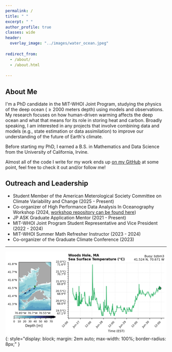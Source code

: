 ```yaml
---
permalink: /
title: " "
excerpt: " "
author_profile: true
classes: wide
header:
  overlay_image: "../images/water_ocean.jpeg"

redirect_from: 
  - /about/
  - /about.html

---
```

## About Me
I'm a PhD candidate in the MIT-WHOI Joint Program, studying the physics of the deep ocean ($\geq 2000$ meters depth) using models and observations. My research focuses on how human-driven warming affects the deep ocean and what that means for its role in storing heat and carbon. Broadly speaking, I am interested in any projects that involve combining data and models (e.g., state estimation or data assimilation) to improve our understanding of the future of Earth's climate. 

Before starting my PhD, I earned a B.S. in Mathematics and Data Science from the University of California, Irvine.  

Almost all of the code I write for my work ends up [on my GitHub](https://github.com/anthony-meza) at some point, feel free to check it out and/or follow me!

## Outreach and Leadership
  - Student Member of the American Meterological Society Committee on Climate Variability and Change (2025 - Present) 
  - Co-organizer of High Performance Data Analysis In Oceanography Workshop (2024, [workshop repository can be found here](https://github.com/anthony-meza/WHOI-PO-HPC)) 
  - JP ASK Graduate Application Mentor (2021 - Present)
  - MIT-WHOI Joint Program Student Representative and Vice President (2022 - 2024)
  - MIT-WHOI Summer Math Refresher Instructor (2023 - 2024)
  - Co-organizer of the Graduate Climate Conference (2023)

---
![Latest Sea Surface Temperature at Woods Hole](/images/temperature_plot.png){: style="display: block; margin: 2em auto; max-width: 100%; border-radius: 8px;" }
